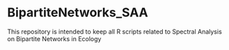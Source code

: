 # BipartiteNetworks_SAA
This repository is intended to keep all R scripts related to Spectral Analysis on Bipartite Networks in Ecology
